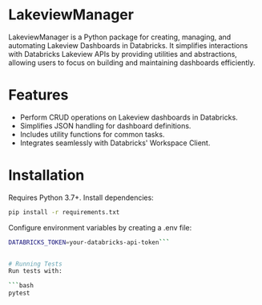 # LakeviewManager
LakeviewManager is a Python package for creating, managing, and automating Lakeview Dashboards in Databricks. It simplifies interactions with Databricks Lakeview APIs by providing utilities and abstractions, allowing users to focus on building and maintaining dashboards efficiently.

# Features
- Perform CRUD operations on Lakeview dashboards in Databricks.
- Simplifies JSON handling for dashboard definitions.
- Includes utility functions for common tasks.
- Integrates seamlessly with Databricks' Workspace Client.

# Installation
Requires Python 3.7+. Install dependencies:

```bash
pip install -r requirements.txt
```

Configure environment variables by creating a .env file:

```bash
DATABRICKS_TOKEN=your-databricks-api-token```


# Running Tests
Run tests with:

```bash
pytest
```